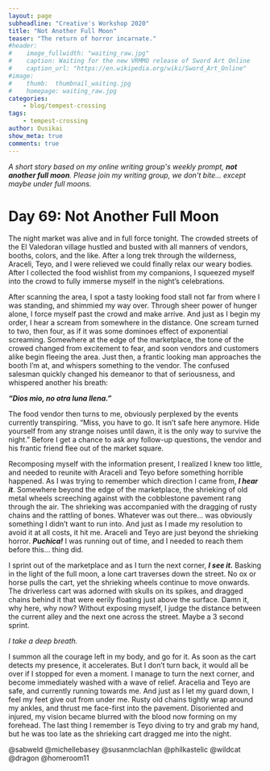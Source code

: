 ```yaml
---
layout: page
subheadline: "Creative's Workshop 2020"
title: "Not Another Full Moon"
teaser: "The return of horror incarnate."
#header:
#    image_fullwidth: "waiting_raw.jpg"
#    caption: Waiting for the new VRMMO release of Sword Art Online
#    caption_url: "https://en.wikipedia.org/wiki/Sword_Art_Online"
#image:
#    thumb:  thumbnail_waiting.jpg
#    homepage: waiting_raw.jpg
categories:
    - blog/tempest-crossing
tags:
    - tempest-crossing
author: Ousikai
show_meta: true
comments: true
---
```

*A short story based on my online writing group's weekly prompt, **not another full moon**. Please join my writing group, we don't bite... except maybe under full moons.* 
# Day 69: Not Another Full Moon
The night market was alive and in full force tonight. The crowded streets of the El Valedoran village hustled and busted with all manners of vendors, booths, colors, and the like. After a long trek through the wilderness, Araceli, Teyo, and I were relieved we could finally relax our weary bodies. After I collected the food wishlist from my companions, I squeezed myself into the crowd to fully immerse myself in the night’s celebrations. 

After scanning the area, I spot a tasty looking food stall not far from where I was standing, and shimmied my way over. Through sheer power of hunger alone, I force myself past the crowd and make arrive. And just as I begin my order, I hear a scream from somewhere in the distance. One scream turned to two, then four, as if it was some dominoes effect of exponential screaming. Somewhere at the edge of the marketplace, the tone of the crowed changed from excitement to fear, and soon vendors and customers alike begin fleeing the area.  Just then, a frantic looking man approaches the booth I’m at, and whispers something to the vendor. The confused salesman quickly changed his demeanor to that of seriousness, and whispered another his breath: 

***“Dios mio, no otra luna llena.”***

The food vendor then turns to me, obviously perplexed by the events currently transpiring. “Miss, you have to go. It isn’t safe here anymore. Hide yourself from any strange noises until dawn, it is the only way to survive the night.” Before I get a chance to ask any follow-up questions, the vendor and his frantic friend flee out of the market square.

Recomposing myself with the information present, I realized I knew too little, and needed to reunite with Araceli and Teyo before something horrible happened. As I was trying to remember which direction I came from, ***I hear it***. Somewhere beyond the edge of the marketplace, the shrieking of old metal wheels screeching against with the cobblestone pavement rang through the air. The shrieking was accompanied with the dragging of rusty chains and the rattling of bones. Whatever was out there… was obviously something I didn’t want to run into. And just as I made my resolution to avoid it at all costs, it hit me. Araceli and Teyo are just beyond the shrieking horror. ***Puchica!*** I was running out of time, and I needed to reach them before this… thing did. 

I sprint out of the marketplace and as I turn the next corner, ***I see it.*** Basking in the light of the full moon, a lone cart traverses down the street. No ox or horse pulls the cart, yet the shrieking wheels continue to move onwards. The driverless cart was adorned with skulls on its spikes, and dragged chains behind it that were eerily floating just above the surface. Damn it, why here, why now? 
Without exposing myself, I judge the distance between the current alley and the next one across the street. Maybe a 3 second sprint. 

*I take a deep breath.*

I summon all the courage left in my body, and go for it. As soon as the cart detects my presence, it accelerates. But I don’t turn back, it would all be over if I stopped for even a moment. I manage to turn the next corner, and become immediately washed with a wave of relief. Aracelia and Teyo are safe, and currently running towards me. And just as I let my guard  down, I feel my feet give out from under me. Rusty old chains tightly wrap around my ankles, and thrust me face-first into the pavement. Disoriented and injured, my vision became blurred with the blood now forming on my forehead. The last thing I remember is Teyo diving to try and grab my hand, but he was too late as the shrieking cart dragged me into the night.                                                                                                                 

@sabweld @michellebasey @susanmclachlan @philkastelic
@wildcat @dragon @homeroom11